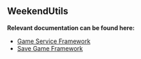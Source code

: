 ## WeekendUtils

**Relevant documentation can be found here:**
- [Game Service Framework](https://github.com/barzb/UnrealWeekendUtils/wiki/Game-Service-Framework)
- [Save Game Framework](https://github.com/barzb/UnrealWeekendUtils/wiki/Save-Game-Framework)

